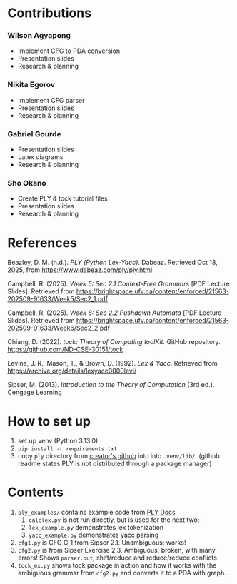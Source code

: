 # Contributions
### Wilson Agyapong
- Implement CFG to PDA conversion
- Presentation slides
- Research & planning

### Nikita Egorov
- Implement CFG parser
- Presentation slides
- Research & planning

### Gabriel Gourde
- Presentation slides
- Latex diagrams
- Research & planning

### Sho Okano
- Create PLY & tock tutorial files
- Presentation slides
- Research & planning

# References

Beazley, D. M. (n.d.). _PLY (Python Lex-Yacc)_. Dabeaz. Retrieved Oct 18, 2025, from https://www.dabeaz.com/ply/ply.html

Campbell, R. (2025). _Week 5: Sec 2.1 Context-Free Grammars_ [PDF Lecture Slides]. Retrieved from https://brightspace.ufv.ca/content/enforced/21563-202509-91633/Week5/Sec2_1.pdf

Campbell, R. (2025). _Week 6: Sec 2.2 Pushdown Automata_ [PDF Lecture Slides]. Retrieved 
from https://brightspace.ufv.ca/content/enforced/21563-202509-91633/Week6/Sec2_2.pdf

Chiang, D. (2022). *tock: Theory of Computing toolKit.* GitHub repository. https://github.com/ND-CSE-30151/tock

Levine, J. R., Mason, T., & Brown, D. (1992). _Lex & Yacc_. Retrieved from https://archive.org/details/lexyacc0000levi/

Sipser, M. (2013). _Introduction to the Theory of Computation_ (3rd ed.). Cengage Learning

# How to set up
1. set up venv (Python 3.13.0)
2. `pip install -r requirements.txt`
3. copy `ply` directory from [creator's github](https://github.com/dabeaz/ply/tree/master) into into `.venv/lib/`. (github readme states PLY is not distributed through a package manager)

# Contents
1. `ply_examples/` contains example code from [PLY Docs](https://www.dabeaz.com/ply/ply.html)
   1. `calclex.py` is not run directly, but is used for the next two:
   2. `lex_example.py` demonstrates lex tokenization
   3. `yacc_example.py` demonstrates yacc parsing
1. `cfg1.py` is CFG G_1 from Sipser 2.1. Unambiguous; works!
2. `cfg2.py` is from Sipser Exercise 2.3. Ambiguous; broken, with many errors! Shows `parser.out`, shift/reduce and reduce/reduce conflicts
3. `tock_ex.py` shows tock package in action and how it works with the ambiguous grammar from `cfg2.py` and converts it to a PDA with graph.
